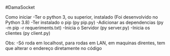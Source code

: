 #DamaSocket

Como iniciar
-Ter o python 3, ou superior, instalado (Foi desenvolvido no Python 3.8)
-Ter instalado o pip (py pip.py)
-Adicionar as dependencias (py -m pip -r requeriments.txt)
-Inicia o Servidor (py server.py)
-Inicia os clientes (py client.py)

Obs: 
-Só roda em localhost, para rodas em LAN, em maquinas direntes, tem que alterar o endereço diretamente no código